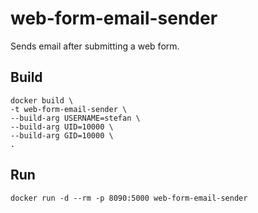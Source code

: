 # web-form-email-sender
Sends email after submitting a web form.


## Build

    docker build \
    -t web-form-email-sender \
    --build-arg USERNAME=stefan \
    --build-arg UID=10000 \
    --build-arg GID=10000 \
    .


## Run

    docker run -d --rm -p 8090:5000 web-form-email-sender
